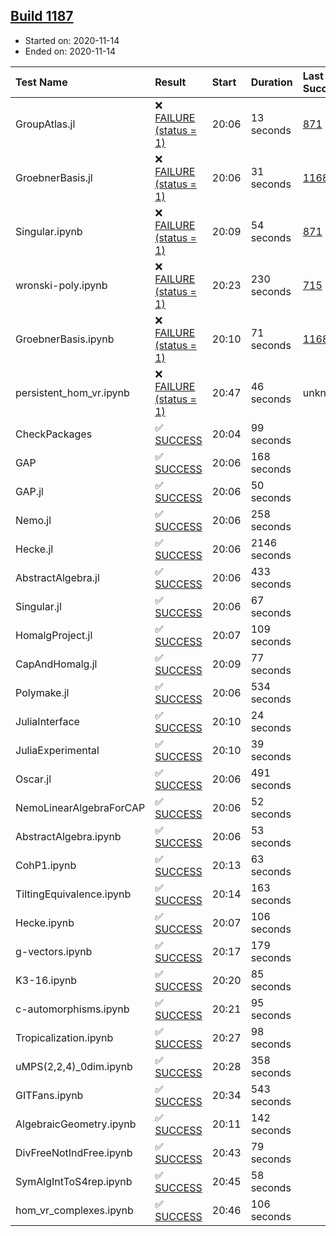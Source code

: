 ## [Build 1187](https://oscarci.mathematik.uni-kl.de/job/oscar-stable/1187/)

* Started on: 2020-11-14
* Ended on: 2020-11-14

| Test Name    | Result | Start | Duration | Last Success | First Failure |
|:-------------|:-------|:------|:---------|:-------------|:--------------|
| GroupAtlas.jl | ❌ [FAILURE (status = 1)](https://oscarci.mathematik.uni-kl.de/job/oscar-stable/1187/artifact/logs/build-1187/GroupAtlas.jl.log) | 20:06 | 13 seconds | [871](https://oscarci.mathematik.uni-kl.de/job/oscar-stable/871/) | [872](https://oscarci.mathematik.uni-kl.de/job/oscar-stable/872/) |
| GroebnerBasis.jl | ❌ [FAILURE (status = 1)](https://oscarci.mathematik.uni-kl.de/job/oscar-stable/1187/artifact/logs/build-1187/GroebnerBasis.jl.log) | 20:06 | 31 seconds | [1168](https://oscarci.mathematik.uni-kl.de/job/oscar-stable/1168/) | [1169](https://oscarci.mathematik.uni-kl.de/job/oscar-stable/1169/) |
| Singular.ipynb | ❌ [FAILURE (status = 1)](https://oscarci.mathematik.uni-kl.de/job/oscar-stable/1187/artifact/logs/build-1187/Singular.ipynb.log) | 20:09 | 54 seconds | [871](https://oscarci.mathematik.uni-kl.de/job/oscar-stable/871/) | [872](https://oscarci.mathematik.uni-kl.de/job/oscar-stable/872/) |
| wronski-poly.ipynb | ❌ [FAILURE (status = 1)](https://oscarci.mathematik.uni-kl.de/job/oscar-stable/1187/artifact/logs/build-1187/wronski-poly.ipynb.log) | 20:23 | 230 seconds | [715](https://oscarci.mathematik.uni-kl.de/job/oscar-stable/715/) | [716](https://oscarci.mathematik.uni-kl.de/job/oscar-stable/716/) |
| GroebnerBasis.ipynb | ❌ [FAILURE (status = 1)](https://oscarci.mathematik.uni-kl.de/job/oscar-stable/1187/artifact/logs/build-1187/GroebnerBasis.ipynb.log) | 20:10 | 71 seconds | [1168](https://oscarci.mathematik.uni-kl.de/job/oscar-stable/1168/) | [1169](https://oscarci.mathematik.uni-kl.de/job/oscar-stable/1169/) |
| persistent_hom_vr.ipynb | ❌ [FAILURE (status = 1)](https://oscarci.mathematik.uni-kl.de/job/oscar-stable/1187/artifact/logs/build-1187/persistent_hom_vr.ipynb.log) | 20:47 | 46 seconds | unknown | unknown |
| CheckPackages | ✅ [SUCCESS](https://oscarci.mathematik.uni-kl.de/job/oscar-stable/1187/artifact/logs/build-1187/CheckPackages.log) | 20:04 | 99 seconds |  |  |
| GAP | ✅ [SUCCESS](https://oscarci.mathematik.uni-kl.de/job/oscar-stable/1187/artifact/logs/build-1187/GAP.log) | 20:06 | 168 seconds |  |  |
| GAP.jl | ✅ [SUCCESS](https://oscarci.mathematik.uni-kl.de/job/oscar-stable/1187/artifact/logs/build-1187/GAP.jl.log) | 20:06 | 50 seconds |  |  |
| Nemo.jl | ✅ [SUCCESS](https://oscarci.mathematik.uni-kl.de/job/oscar-stable/1187/artifact/logs/build-1187/Nemo.jl.log) | 20:06 | 258 seconds |  |  |
| Hecke.jl | ✅ [SUCCESS](https://oscarci.mathematik.uni-kl.de/job/oscar-stable/1187/artifact/logs/build-1187/Hecke.jl.log) | 20:06 | 2146 seconds |  |  |
| AbstractAlgebra.jl | ✅ [SUCCESS](https://oscarci.mathematik.uni-kl.de/job/oscar-stable/1187/artifact/logs/build-1187/AbstractAlgebra.jl.log) | 20:06 | 433 seconds |  |  |
| Singular.jl | ✅ [SUCCESS](https://oscarci.mathematik.uni-kl.de/job/oscar-stable/1187/artifact/logs/build-1187/Singular.jl.log) | 20:06 | 67 seconds |  |  |
| HomalgProject.jl | ✅ [SUCCESS](https://oscarci.mathematik.uni-kl.de/job/oscar-stable/1187/artifact/logs/build-1187/HomalgProject.jl.log) | 20:07 | 109 seconds |  |  |
| CapAndHomalg.jl | ✅ [SUCCESS](https://oscarci.mathematik.uni-kl.de/job/oscar-stable/1187/artifact/logs/build-1187/CapAndHomalg.jl.log) | 20:09 | 77 seconds |  |  |
| Polymake.jl | ✅ [SUCCESS](https://oscarci.mathematik.uni-kl.de/job/oscar-stable/1187/artifact/logs/build-1187/Polymake.jl.log) | 20:06 | 534 seconds |  |  |
| JuliaInterface | ✅ [SUCCESS](https://oscarci.mathematik.uni-kl.de/job/oscar-stable/1187/artifact/logs/build-1187/JuliaInterface.log) | 20:10 | 24 seconds |  |  |
| JuliaExperimental | ✅ [SUCCESS](https://oscarci.mathematik.uni-kl.de/job/oscar-stable/1187/artifact/logs/build-1187/JuliaExperimental.log) | 20:10 | 39 seconds |  |  |
| Oscar.jl | ✅ [SUCCESS](https://oscarci.mathematik.uni-kl.de/job/oscar-stable/1187/artifact/logs/build-1187/Oscar.jl.log) | 20:06 | 491 seconds |  |  |
| NemoLinearAlgebraForCAP | ✅ [SUCCESS](https://oscarci.mathematik.uni-kl.de/job/oscar-stable/1187/artifact/logs/build-1187/NemoLinearAlgebraForCAP.log) | 20:06 | 52 seconds |  |  |
| AbstractAlgebra.ipynb | ✅ [SUCCESS](https://oscarci.mathematik.uni-kl.de/job/oscar-stable/1187/artifact/logs/build-1187/AbstractAlgebra.ipynb.log) | 20:06 | 53 seconds |  |  |
| CohP1.ipynb | ✅ [SUCCESS](https://oscarci.mathematik.uni-kl.de/job/oscar-stable/1187/artifact/logs/build-1187/CohP1.ipynb.log) | 20:13 | 63 seconds |  |  |
| TiltingEquivalence.ipynb | ✅ [SUCCESS](https://oscarci.mathematik.uni-kl.de/job/oscar-stable/1187/artifact/logs/build-1187/TiltingEquivalence.ipynb.log) | 20:14 | 163 seconds |  |  |
| Hecke.ipynb | ✅ [SUCCESS](https://oscarci.mathematik.uni-kl.de/job/oscar-stable/1187/artifact/logs/build-1187/Hecke.ipynb.log) | 20:07 | 106 seconds |  |  |
| g-vectors.ipynb | ✅ [SUCCESS](https://oscarci.mathematik.uni-kl.de/job/oscar-stable/1187/artifact/logs/build-1187/g-vectors.ipynb.log) | 20:17 | 179 seconds |  |  |
| K3-16.ipynb | ✅ [SUCCESS](https://oscarci.mathematik.uni-kl.de/job/oscar-stable/1187/artifact/logs/build-1187/K3-16.ipynb.log) | 20:20 | 85 seconds |  |  |
| c-automorphisms.ipynb | ✅ [SUCCESS](https://oscarci.mathematik.uni-kl.de/job/oscar-stable/1187/artifact/logs/build-1187/c-automorphisms.ipynb.log) | 20:21 | 95 seconds |  |  |
| Tropicalization.ipynb | ✅ [SUCCESS](https://oscarci.mathematik.uni-kl.de/job/oscar-stable/1187/artifact/logs/build-1187/Tropicalization.ipynb.log) | 20:27 | 98 seconds |  |  |
| uMPS(2,2,4)_0dim.ipynb | ✅ [SUCCESS](https://oscarci.mathematik.uni-kl.de/job/oscar-stable/1187/artifact/logs/build-1187/uMPS-2-2-4-_0dim.ipynb.log) | 20:28 | 358 seconds |  |  |
| GITFans.ipynb | ✅ [SUCCESS](https://oscarci.mathematik.uni-kl.de/job/oscar-stable/1187/artifact/logs/build-1187/GITFans.ipynb.log) | 20:34 | 543 seconds |  |  |
| AlgebraicGeometry.ipynb | ✅ [SUCCESS](https://oscarci.mathematik.uni-kl.de/job/oscar-stable/1187/artifact/logs/build-1187/AlgebraicGeometry.ipynb.log) | 20:11 | 142 seconds |  |  |
| DivFreeNotIndFree.ipynb | ✅ [SUCCESS](https://oscarci.mathematik.uni-kl.de/job/oscar-stable/1187/artifact/logs/build-1187/DivFreeNotIndFree.ipynb.log) | 20:43 | 79 seconds |  |  |
| SymAlgIntToS4rep.ipynb | ✅ [SUCCESS](https://oscarci.mathematik.uni-kl.de/job/oscar-stable/1187/artifact/logs/build-1187/SymAlgIntToS4rep.ipynb.log) | 20:45 | 58 seconds |  |  |
| hom_vr_complexes.ipynb | ✅ [SUCCESS](https://oscarci.mathematik.uni-kl.de/job/oscar-stable/1187/artifact/logs/build-1187/hom_vr_complexes.ipynb.log) | 20:46 | 106 seconds |  |  |
